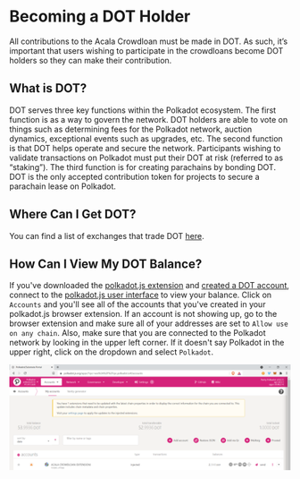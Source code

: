 # Becoming a DOT Holder

All contributions to the Acala Crowdloan must be made in DOT. As such, it’s important that users wishing to participate in the crowdloans become DOT holders so they can make their contribution.

## What is DOT?

DOT serves three key functions within the Polkadot ecosystem. The first function is as a way to govern the network. DOT holders are able to vote on things such as determining fees for the Polkadot network, auction dynamics, exceptional events such as upgrades, etc. The second function is that DOT helps operate and secure the network. Participants wishing to validate transactions on Polkadot must put their DOT at risk (referred to as “staking”). The third function is for creating parachains by bonding DOT. DOT is the only accepted contribution token for projects to secure a parachain lease on Polkadot.

## Where Can I Get DOT?

You can find a list of exchanges that trade DOT [here](https://coinmarketcap.com/currencies/polkadot-new/markets/).

## How Can I View My DOT Balance?

If you've downloaded the [polkadot.js extension](https://polkadot.js.org/extension/) and [created a DOT account](https://wiki.acala.network/acala/acala-crowdloan/dot-address/creating-a-new-dot-account), connect to the [polkadot.js user interface](https://polkadot.js.org/apps/) to view your balance. Click on `Accounts` and you'll see all of the accounts that you've created in your polkadot.js browser extension. If an account is not showing up, go to the browser extension and make sure all of your addresses are set to `Allow use on any chain`. Also, make sure that you are connected to the Polkadot network by looking in the upper left corner. If it doesn't say Polkadot in the upper right, click on the dropdown and select `Polkadot`.

![](<../../../.gitbook/assets/Screenshot (194).png>)
